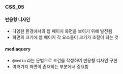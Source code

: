 ### CSS_05

#### 반응형 디자인
- 다양한 환경에서의 웹 페이지 화면을 보이기 위해 발전됨
- 화면의 크기에 웹 페이지 각 요소들이 크기가 조절이 되는 것

#### mediaquery
- `@media` 라는 문법으로 조건을 작성하여 반응형 디자인 구현
- 여러가지 화면이 존재하는 부분에서 중요함

